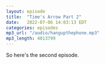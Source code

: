 ```yaml
---
layout: episode
title:  "Time's Arrow Part 2"
date:   2022-07-06 14:03:13 EDT
categories: episodes
mp3_url: "/audio/hangupthephone.mp3"
mp3_length: 4013799
---
```

So here's the second episode.
